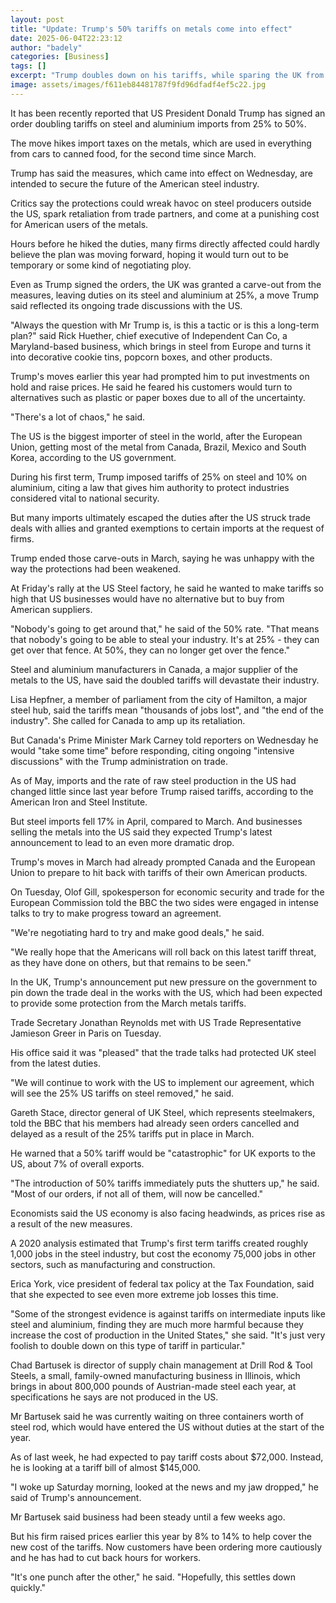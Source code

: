 ```yaml
---
layout: post
title: "Update: Trump's 50% tariffs on metals come into effect"
date: 2025-06-04T22:23:12
author: "badely"
categories: [Business]
tags: []
excerpt: "Trump doubles down on his tariffs, while sparing the UK from the latest duties."
image: assets/images/f611eb84481787f9fd96dfadf4ef5c22.jpg
---
```


It has been recently reported that US President Donald Trump has signed an order doubling tariffs on steel and aluminium imports from 25% to 50%.

The move hikes import taxes on the metals, which are used in everything from cars to canned food, for the second time since March.

Trump has said the measures, which came into effect on Wednesday, are intended to secure the future of the American steel industry. 

Critics say the protections could wreak havoc on steel producers outside the US, spark retaliation from trade partners, and come at a punishing cost for American users of the metals.

Hours before he hiked the duties, many firms directly affected could hardly believe the plan was moving forward, hoping it would turn out to be temporary or some kind of negotiating ploy.

Even as Trump signed the orders, the UK was granted a carve-out from the measures, leaving duties on its steel and aluminium at 25%, a move Trump said reflected its ongoing trade discussions with the US. 

"Always the question with Mr Trump is, is this a tactic or is this a long-term plan?" said Rick Huether, chief executive of Independent Can Co, a Maryland-based business, which brings in steel from Europe and turns it into decorative cookie tins, popcorn boxes, and other products.

Trump's moves earlier this year had prompted him to put investments on hold and raise prices. He said he feared his customers would turn to alternatives such as plastic or paper boxes due to all of the uncertainty. 

"There's a lot of chaos," he said.

The US is the biggest importer of steel in the world, after the European Union, getting most of the metal from Canada, Brazil, Mexico and South Korea, according to the US government.

During his first term, Trump imposed tariffs of 25% on steel and 10% on aluminium, citing a law that gives him authority to protect industries considered vital to national security. 

But many imports ultimately escaped the duties after the US struck trade deals with allies and granted exemptions to certain imports at the request of firms.

Trump ended those carve-outs in March, saying he was unhappy with the way the protections had been weakened. 

At Friday's rally at the US Steel factory, he said he wanted to make tariffs so high that US businesses would have no alternative but to buy from American suppliers.

"Nobody's going to get around that," he said of the 50% rate. "That means that nobody's going to be able to steal your industry. It's at 25% - they can get over that fence. At 50%, they can no longer get over the fence."

Steel and aluminium manufacturers in Canada, a major supplier of the metals to the US, have said the doubled tariffs will devastate their industry.

Lisa Hepfner, a member of parliament from the city of Hamilton, a major steel hub, said the tariffs mean "thousands of jobs lost", and "the end of the industry". She called for Canada to amp up its retaliation.

But Canada's Prime Minister Mark Carney told reporters on Wednesday he would "take some time" before responding, citing ongoing "intensive discussions" with the Trump administration on trade.

As of May, imports and the rate of raw steel production in the US had changed little since last year before Trump raised tariffs, according to the American Iron and Steel Institute. 

But steel imports fell 17% in April, compared to March. And businesses selling the metals into the US said they expected Trump's latest announcement to lead to an even more dramatic drop. 

Trump's moves in March had already prompted Canada and the European Union to prepare to hit back with tariffs of their own American products. 

On Tuesday, Olof Gill, spokesperson for economic security and trade for the European Commission told the BBC the two sides were engaged in intense talks to try to make progress toward an agreement. 

"We're negotiating hard to try and make good deals," he said.

"We really hope that the Americans will roll back on this latest tariff threat, as they have done on others, but that remains to be seen." 

In the UK, Trump's announcement put new pressure on the government to pin down the trade deal in the works with the US, which had been expected to provide some protection from the March metals tariffs.  

Trade Secretary Jonathan Reynolds met with US Trade Representative Jamieson Greer in Paris on Tuesday. 

His office said it was "pleased" that the trade talks had protected UK steel from the latest duties. 

"We will continue to work with the US to implement our agreement, which will see the 25% US tariffs on steel removed," he said. 

Gareth Stace, director general of UK Steel, which represents steelmakers, told the BBC that his members had already seen orders cancelled and delayed as a result of the 25% tariffs put in place in March. 

He warned that a 50% tariff would be "catastrophic" for UK exports to the US, about 7% of overall exports.

"The introduction of 50% tariffs immediately puts the shutters up," he said. "Most of our orders, if not all of them, will now be cancelled."

Economists said the US economy is also facing headwinds, as prices rise as a result of the new measures. 

A 2020 analysis estimated that Trump's first term tariffs created roughly 1,000 jobs in the steel industry, but cost the economy 75,000 jobs in other sectors, such as manufacturing and construction.

Erica York, vice president of federal tax policy at the Tax Foundation, said that she expected to see even more extreme job losses this time. 

"Some of the strongest evidence is against tariffs on intermediate inputs like steel and aluminium, finding they are much more harmful because they increase the cost of production in the United States," she said. "It's just very foolish to double down on this type of tariff in particular."

Chad Bartusek is director of supply chain management at Drill Rod & Tool Steels, a small, family-owned manufacturing business in Illinois, which brings in about 800,000 pounds of Austrian-made steel each year, at specifications he says are not produced in the US.  

Mr Bartusek said he was currently waiting on three containers worth of steel rod, which would have entered the US without duties at the start of the year.

As of last week, he had expected to pay tariff costs about $72,000. Instead, he is looking at a tariff bill of almost $145,000.  

"I woke up Saturday morning, looked at the news and my jaw dropped," he said of Trump's announcement. 

Mr Bartusek said business had been steady until a few weeks ago. 

But his firm raised prices earlier this year by 8% to 14% to help cover the new cost of the tariffs. Now customers have been ordering more cautiously and he has had to cut back hours for workers. 

"It's one punch after the other," he said. "Hopefully, this settles down quickly."


